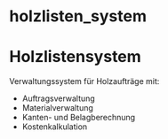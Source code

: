 # holzlisten_system
# Holzlistensystem

Verwaltungssystem für Holzaufträge mit:
- Auftragsverwaltung
- Materialverwaltung
- Kanten- und Belagberechnung
- Kostenkalkulation
